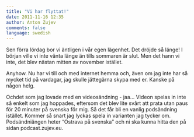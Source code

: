```yaml
---
title: "Vi har flyttat!"
date: 2011-11-16 12:35
author: Anton Zujev
comments: false
language: swedish
---
```


Sen förra lördag bor vi äntligen i vår egen lägenhet. Det dröjde så länge! I början ville vi inte vänta länge än tills sommaren är slut. Men det hann vi inte, det blev nästan mitten av november istället.

Anyhow. Nu har vi till och med internet hemma och, även om jag inte har så mycket tid på vardagar, jag skulle jättegärna skypa med er. Kanske på någon helg.

Ochdet som jag lovade med en videosändning - jaa… Videon spelas in inte så enkelt som jag hoppades, eftersom det blev lite svårt att prata utan paus för 20 minuter på svenska för mig. Så det får bli en vanlig podsändning istället. Kommer så snart jag lyckas spela in varianten jag tycker om. Podsändniängen heter “Ostrava på svenska” och ni ska kunna hitta den på sidan podcast.zujev.eu.